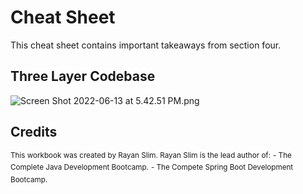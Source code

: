 # Cheat Sheet

This cheat sheet contains important takeaways from section four.

## Three Layer Codebase
![Screen Shot 2022-06-13 at 5.42.51 PM.png](https://firebasestorage.googleapis.com/v0/b/learnthepart-75aed.appspot.com/o/images%2F0a997c52-2780-433a-a18c-0ddd4d286883?alt=media&token=6574e7be-1454-47c7-83e7-92182972de99)

## Credits
<sup>This workbook was created by Rayan Slim. Rayan Slim is the lead author of:</sup>
<sup>- The Complete Java Development Bootcamp.</sup>
<sup>- The Compete Spring Boot Development Bootcamp.</sup>

